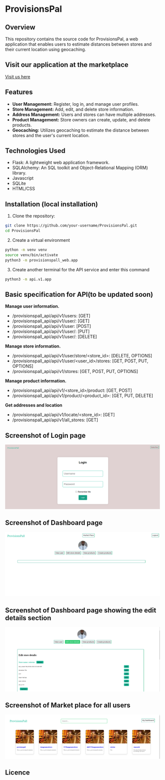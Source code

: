 # ProvisionsPal

## Overview

This repository contains the source code for ProvisionsPal, a web application that enables users to estimate distances between stores and their current location using geocaching.

## Visit our application at the marketplace
[Visit us here](https://www.cadaservices.tech/market)

## Features

- **User Management:** Register, log in, and manage user profiles.
- **Store Management:** Add, edit, and delete store information.
- **Address Management:** Users and stores can have multiple addresses.
- **Product Management:** Store owners can create, update, and delete products. 
- **Geocaching:** Utilizes geocaching to estimate the distance between stores and the user's current location.

## Technologies Used

- Flask: A lightweight web application framework.
- SQLAlchemy: An SQL toolkit and Object-Relational Mapping (ORM) library.
- Javascript
- SQLite
- HTML/CSS

## Installation (local installation)

1. Clone the repository:

```bash
git clone https://github.com/your-username/ProvisionsPal.git
cd ProvisionsPal
```

2. Create a virtual environment

```bash
python -m venv venv
source venv/bin/activate
python3 -m provisionspall_web.app
```
3. Create another terminal for the API service and enter this command

```bash
python3 -m api.v1.app
```

## Basic specification for API(to be updated soon)

**Manage user information.**
- /provisionspall_api/api/v1/users: [GET] 
- /provisionspall_api/api/v1/user/<id>: [GET] 
- /provisionspall_api/api/v1/user: [POST]
- /provisionspall_api/api/v1/user/<id>: [PUT]
- /provisionspall_api/api/v1/user/<id>: [DELETE]

**Manage store information.**
- /provisionspall_api/api/v1/user/store/<store_id>: [DELETE, OPTIONS] 
- /provisionspall_api/api/v1/user/<user_id>/stores: [GET, POST, PUT, OPTIONS]
- /provisionspall_api/api/v1/stores: [GET, POST, PUT, OPTIONS]

**Manage product information.**
- /provisionspall_api/api/v1/<store_id>/product: [GET, POST]
- /provisionspall_api/api/v1/product/<product_id>: [GET, PUT, DELETE]

**Get addresses and location**
- /provisionspall_api/api/v1/locate/<store_id>: [GET]
- /provisionspall_api/api/v1/all_stores: [GET]

## Screenshot of Login page
![Screenshot of our web application](https://github.com/dominic-source/ProvisionsPall/blob/master/provisionspall_web/static/images/Screenshot%20from%202023-12-12%2019-42-04.png)

## Screenshot of Dashboard page
![Screenshot of our web application](https://github.com/dominic-source/ProvisionsPall/blob/master/provisionspall_web/static/images/Screenshot%20from%202023-12-12%2019-42-26.png)

## Screenshot of Dashboard page showing the edit details section
![Screenshot of our web application](https://github.com/dominic-source/ProvisionsPall/blob/master/provisionspall_web/static/images/Screenshot%20from%202023-12-12%2019-42-53.png)

## Screenshot of Market place for all users
![Screenshot of our web application](https://github.com/dominic-source/ProvisionsPall/blob/master/provisionspall_web/static/images/Screenshot%20from%202023-12-12%2019-43-35.png)

## Licence
